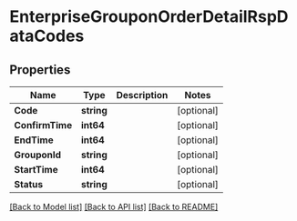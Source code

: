 # EnterpriseGrouponOrderDetailRspDataCodes

## Properties

Name | Type | Description | Notes
------------ | ------------- | ------------- | -------------
**Code** | **string** |  | [optional] 
**ConfirmTime** | **int64** |  | [optional] 
**EndTime** | **int64** |  | [optional] 
**GrouponId** | **string** |  | [optional] 
**StartTime** | **int64** |  | [optional] 
**Status** | **string** |  | [optional] 

[[Back to Model list]](../README.md#documentation-for-models) [[Back to API list]](../README.md#documentation-for-api-endpoints) [[Back to README]](../README.md)


